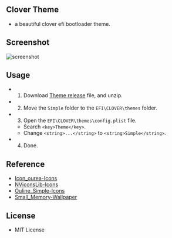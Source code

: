 ## Clover Theme
* a beautiful clover efi bootloader theme.

## Screenshot
![screenshot](https://github.com/burpsuite/clover_theme/raw/master/screenshot.png)

## Usage
* 1. Download [Theme release](https://github.com/burpsuite/clover_theme/releases) file, and unzip.
* 2. Move the `Simple` folder to the `EFI\CLOVER\themes` folder.
* 3. Open the `EFI\CLOVER\themes\config.plist` file.
  *  Search `<key>Theme</key>`.
  *  Change `<string>...</string>` to `<string>Simple</string>`.
* 4. Done.

## Reference
* [Icon_ourea-Icons](https://www.easyicon.net/language.en/iconsearch/iconset:ourea-icons/)
* [NViconsLib-Icons](https://www.easyicon.net/language.en/iconsearch/iconset:NViconsLib-icons/)
* [Ouline_Simple-Icons](https://www.easyicon.net/language.en/iconsearch/iconset:ouline-Simple-Icons/)
* [Small_Memory-Wallpaper](https://dribbble.com/shots/3713646-Small-Memory)

## License
* MIT License
